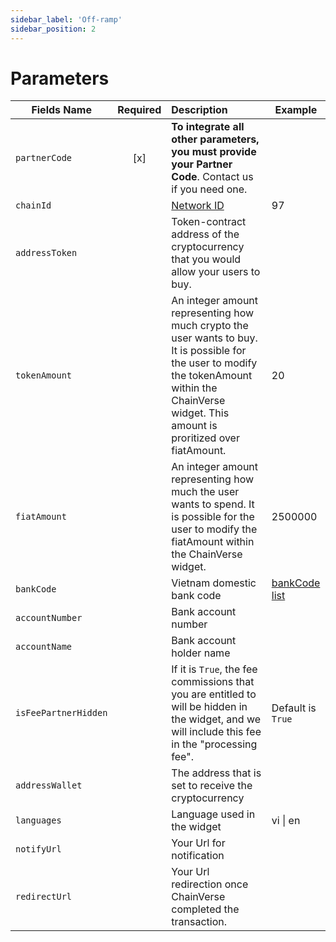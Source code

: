 ```yaml
---
sidebar_label: 'Off-ramp'
sidebar_position: 2
---
```


# Parameters
| Fields Name | Required | Description | Example |
| -------- | :-------: | :--- | ---------------------------------------- |
| `partnerCode` | [x] | **To integrate all other parameters, you must provide your Partner Code**. Contact us if you need one. | |
| `chainId` |  | [Network ID](https://chainlist.org/) | 97 |
| `addressToken` | | Token-contract address of the cryptocurrency that you would allow your users to buy. |  |
| `tokenAmount` |  | An integer amount representing how much crypto the user wants to buy. It is possible for the user to modify the tokenAmount within the ChainVerse widget. This amount is proritized over fiatAmount.| 20 |
| `fiatAmount` |  | An integer amount representing how much the user wants to spend. It is possible for the user to modify the fiatAmount within the ChainVerse widget. | 2500000 |
| `bankCode` |  | Vietnam domestic bank code | [bankCode list](/docs/ramp/partner/query_param/bank_code) |
| `accountNumber` |  | Bank account number | |
| `accountName` |  | Bank account holder name | |
| `isFeePartnerHidden` |  | If it is `True`, the fee commissions that you are entitled to will be hidden in the widget, and we will include this fee in the "processing fee".| Default is `True` |
| `addressWallet` | | The address that is set to receive the cryptocurrency |  |
| `languages` | | Language used in the widget | vi \| en |
| `notifyUrl` |  | Your Url for notification |  |
| `redirectUrl` |  | Your Url redirection once ChainVerse completed the transaction. |  |
